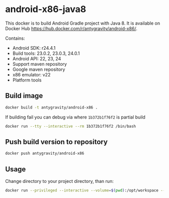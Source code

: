 # android-x86-java8

This docker is to build Android Gradle project with Java 8.
It is available on Docker Hub https://hub.docker.com/r/antygravity/android-x86/.

Contains:

* Android SDK: r24.4.1
* Build tools: 23.0.2, 23.0.3, 24.0.1
* Android API: 22, 23, 24
* Support maven repository
* Google maven repository
* x86 emulator: v22
* Platform tools

## Build image

```bash
docker build -t antygravity/android-x86 .
```

If building fail you can debug via where `1b372b1f76f2` is partial build

```bash
docker run --tty --interactive --rm 1b372b1f76f2 /bin/bash
```

## Push build version to repository

```bash
docker push antygravity/android-x86
```

## Usage
Change directory to your project directory, than run:

```bash
docker run --privileged --interactive --volume=$(pwd):/opt/workspace --workdir=/opt/workspace --rm antygravity/android-x86 /bin/sh -c 'emulator-x86 -avd test -no-skin -no-audio -no-window & /opt/tools/android-wait-for-emulator.sh && gradle clean uninstallAll connectedCheck build'
```

